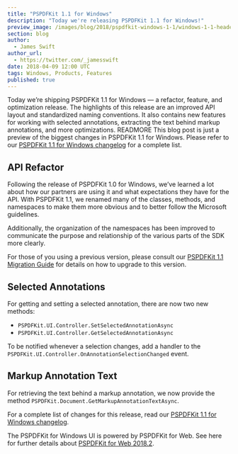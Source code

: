 ```yaml
---
title: "PSPDFKit 1.1 for Windows"
description: "Today we're releasing PSPDFKit 1.1 for Windows!"
preview_image: /images/blog/2018/pspdfkit-windows-1-1/windows-1-1-header.png
section: blog
author:
  - James Swift
author_url:
  - https://twitter.com/_jamesswift
date: 2018-04-09 12:00 UTC
tags: Windows, Products, Features
published: true
---
```


Today we’re shipping PSPDFKit 1.1 for Windows — a refactor, feature, and optimization release. The highlights of this release are an improved API layout and standardized naming conventions. It also contains new features for working with selected annotations, extracting the text behind markup annotations, and more optimizations. READMORE This blog post is just a preview of the biggest changes in PSPDFKit 1.1 for Windows. Please refer to our [PSPDFKit 1.1 for Windows changelog][] for a complete list.

## API Refactor

Following the release of PSPDFKit 1.0 for Windows, we’ve learned a lot about how our partners are using it and what expectations they have for the API. With PSPDFKit 1.1, we renamed many of the classes, methods, and namespaces to make them more obvious and to better follow the Microsoft guidelines.

Additionally, the organization of the namespaces has been improved to communicate the purpose and relationship of the various parts of the SDK more clearly.

For those of you using a previous version, please consult our [PSPDFKit 1.1 Migration Guide][] for details on how to upgrade to this version.

## Selected Annotations

For getting and setting a selected annotation, there are now two new methods:

* `PSPDFKit.UI.Controller.SetSelectedAnnotationAsync`
* `PSPDFKit.UI.Controller.GetSelectedAnnotationAsync`

To be notified whenever a selection changes, add a handler to the `PSPDFKit.UI.Controller.OnAnnotationSelectionChanged` event.

## Markup Annotation Text

For retrieving the text behind a markup annotation, we now provide the method `PSPDFKit.Document.GetMarkupAnnotationTextAsync`.

For a complete list of changes for this release, read our [PSPDFKit 1.1 for Windows changelog][].

The PSPDFKit for Windows UI is powered by PSPDFKit for Web. See here for further details about [PSPDFKit for Web 2018.2][].

[PSPDFKit 1.1 Migration Guide]: https://pspdfkit.com/guides/windows/current/migration-guides/pspdfkit-1-1-migration-guide/
[PSPDFKit 1.1 for Windows changelog]: https://pspdfkit.com/changelog/windows/#1.1.0
[PSPDFKit for Web 2018.2]: https://pspdfkit.com/blog/2018/pspdfkit-web-2018-2/
